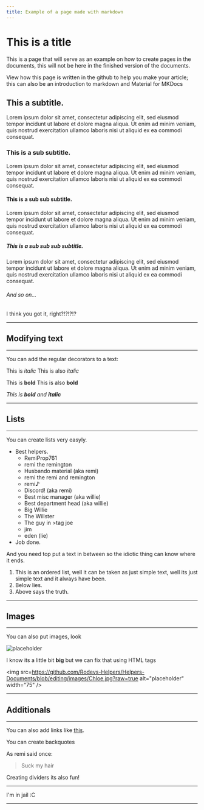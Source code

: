 ```yaml
---
title: Example of a page made with markdown
---
```


# This is a title

This is a page that will serve as an example on how to create pages in the documents, this will not be here in the finished version of the documents.

View how this page is written in the github to help you make your article; this can also be an introduction to markdown and Material for MKDocs

## This a subtitle.

Lorem ipsum dolor sit amet, consectetur adipiscing elit, sed eiusmod tempor incidunt ut labore et dolore magna aliqua. Ut enim ad minim veniam, quis nostrud 
exercitation ullamco laboris nisi ut aliquid ex ea commodi consequat.

### This is a sub subtitle.

Lorem ipsum dolor sit amet, consectetur adipiscing elit, sed eiusmod tempor incidunt ut labore et dolore magna aliqua. Ut enim ad minim veniam, quis nostrud 
exercitation ullamco laboris nisi ut aliquid ex ea commodi consequat.

#### This is a sub sub subtitle.

Lorem ipsum dolor sit amet, consectetur adipiscing elit, sed eiusmod tempor incidunt ut labore et dolore magna aliqua. Ut enim ad minim veniam, quis nostrud 
exercitation ullamco laboris nisi ut aliquid ex ea commodi consequat.

##### This is a sub sub sub subtitle.

Lorem ipsum dolor sit amet, consectetur adipiscing elit, sed eiusmod tempor incidunt ut labore et dolore magna aliqua. Ut enim ad minim veniam, quis nostrud 
exercitation ullamco laboris nisi ut aliquid ex ea commodi consequat.

###### And so on...

I think you got it, right?!?!?!?

---
## Modifying text
---

You can add the regular decorators to a text:

This is *italic*
This is also _italic_

This is **bold**
This is also __bold__

_This is **bold** and **italic**_

---
## Lists
---

You can create lists very easyly.

* Best helpers.
	* RemiProp761
	* remi the remington
	* Husbando material (aka remi)
	* remi the remi and remington
	* remi♪
	* Discord! (aka remi)
	* Best misc manager (aka willie)
	* Best department head (aka willie)
	* Big Willie
	* The Willster
	* The guy in >tag joe
	* jim
	* eden (lie)
* Job done.

And you need top put a text in between so the idiotic thing can know where it ends.

1. This is an ordered list, well it can be taken as just simple text, well its just simple text and it always have been.
2. Below lies.
3. Above says the truth.

---
## Images
---

You can also put images, look

![placeholder](https://github.com/Rodevs-Helpers/Helpers-Documents/blob/editing/images/Chloe.jpg?raw=true)

I know its a little bit **big** but we can fix that using HTML tags

<img src=https://github.com/Rodevs-Helpers/Helpers-Documents/blob/editing/images/Chloe.jpg?raw=true alt="placeholder" width="75" />

---
## Additionals
---

You can also add links like [this](https://www.youtube.com/channel/UCVBfcS4Bpznvr251ilsnemQ).

You can create backquotes

As remi said once:
> Suck my hair

Creating dividers its also fun!

---

I'm in jail :C

---
